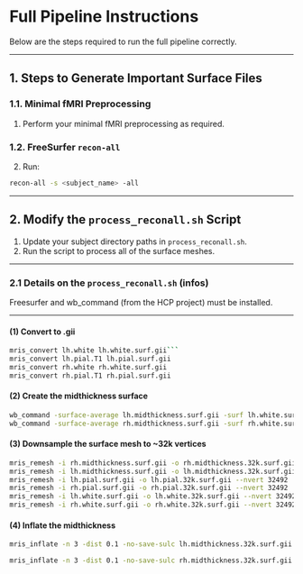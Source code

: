 # Full Pipeline Instructions

Below are the steps required to run the full pipeline correctly.

---
## 1. Steps to Generate Important Surface Files

### 1.1. Minimal fMRI Preprocessing
1. Perform your minimal fMRI preprocessing as required.

### 1.2. FreeSurfer `recon-all`
2. Run:
  ```bash
  recon-all -s <subject_name> -all
  ```
---

## 2. Modify the `process_reconall.sh` Script

1. Update your subject directory paths in `process_reconall.sh`.  
2. Run the script to process all of the surface meshes.

---

### 2.1 Details on the `process_reconall.sh` (infos) 
Freesurfer and wb_command (from the HCP project) must be installed.

---
#### (1) Convert to .gii

```bash
mris_convert lh.white lh.white.surf.gii```
mris_convert lh.pial.T1 lh.pial.surf.gii
mris_convert rh.white rh.white.surf.gii
mris_convert rh.pial.T1 rh.pial.surf.gii
```

#### (2) Create the midthickness surface
```bash
wb_command -surface-average lh.midthickness.surf.gii -surf lh.white.surf.gii -surf lh.pial.surf.gii
wb_command -surface-average rh.midthickness.surf.gii -surf rh.white.surf.gii -surf rh.pial.surf.gii
```

#### (3) Downsample the surface mesh to ~32k vertices
```bash
mris_remesh -i rh.midthickness.surf.gii -o rh.midthickness.32k.surf.gii --nvert 32492
mris_remesh -i lh.midthickness.surf.gii -o lh.midthickness.32k.surf.gii --nvert 32492
mris_remesh -i lh.pial.surf.gii -o lh.pial.32k.surf.gii --nvert 32492
mris_remesh -i rh.pial.surf.gii -o rh.pial.32k.surf.gii --nvert 32492
mris_remesh -i lh.white.surf.gii -o lh.white.32k.surf.gii --nvert 32492
mris_remesh -i rh.white.surf.gii -o rh.white.32k.surf.gii --nvert 32492
```


#### (4) Inflate the midthickness
```bash
mris_inflate -n 3 -dist 0.1 -no-save-sulc lh.midthickness.32k.surf.gii lh.midthickness.inflated.32k.surf.gii

```

```bash
mris_inflate -n 3 -dist 0.1 -no-save-sulc rh.midthickness.32k.surf.gii rh.midthickness.inflated.32k.surf.gii
```